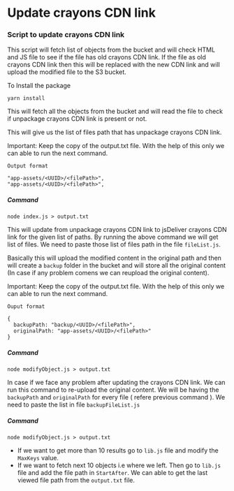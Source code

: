 
# Update crayons CDN link

### Script to update crayons CDN link 

This script will fetch list of objects from the bucket and will check HTML and JS file to see if the file has old crayons CDN link. If the file as old crayons CDN link then this will be replaced with the new CDN link and will upload the modified file to the S3 bucket. 

To Install the package

```
yarn install
```


This will fetch all the objects from the bucket and will read the file to check if unpackage crayons CDN link is present or not. 

This will give us the list of files path that has unpackage crayons CDN link. 

Important: Keep the copy of the output.txt file. With the help of this only we can able to run the next command.

```
Output format

"app-assets/<UUID>/<filePath>",
"app-assets/<UUID>/<filePath>",

```

##### Command

```
node index.js > output.txt
```

This will update from unpackage crayons CDN link to jsDeliver crayons CDN link for the given list of paths. By running the above command we will get list of files. We need to paste those list of files path in the file `fileList.js`. 

Basically this will upload the modified content in the original path and then will create a `backup` folder in the bucket and will store all the original content (In case if any problem comens we can reupload the original content).

Important: Keep the copy of the output.txt file. With the help of this only we can able to run the next command.

```
Ouput format

{
  backupPath: "backup/<UUID>/<filePath>",
  originalPath: "app-assets/<UUID>/<filePath>"
}

```

##### Command

```
node modifyObject.js > output.txt
```

In case if we face any problem after updating the crayons CDN link. We can run this command to re-upload the original content. We will be having the `backupPath` and `originalPath` for every file ( refere previous command ). We need to paste the list in file `backupFileList.js`

##### Command

```
node modifyObject.js > output.txt
```


- If we want to get more than 10 results go to `lib.js` file and modify the `MaxKeys` value.  
- If we want to fetch next 10 objects i.e where we left. Then go to `lib.js` file and add the file path in `StartAfter`. We can able to get the last viewed file path from the `output.txt` file. 

